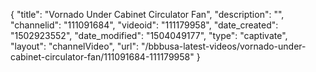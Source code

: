 {
    "title": "Vornado Under Cabinet Circulator Fan",
    "description": "",
    "channelid": "111091684",
    "videoid": "111179958",
    "date_created": "1502923552",
    "date_modified": "1504049177",
    "type": "captivate",
    "layout": "channelVideo",
    "url": "\/bbbusa-latest-videos\/vornado-under-cabinet-circulator-fan\/111091684-111179958"
}
